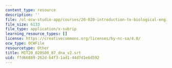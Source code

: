 ```yaml
---
content_type: resource
description: ''
file: /ol-ocw-studio-app/courses/20-020-introduction-to-biological-engineering-design-spring-2009/ffd66889262db4f31ad144d7d1e6d592_MIT20_020S09_07_dna-v2.srt
file_size: 6133
file_type: application/x-subrip
learning_resource_types: []
license: https://creativecommons.org/licenses/by-nc-sa/4.0/
ocw_type: OCWFile
resourcetype: Other
title: MIT20_020S09_07_dna_v2.srt
uid: ffd66889-262d-b4f3-1ad1-44d7d1e6d592
---
```

